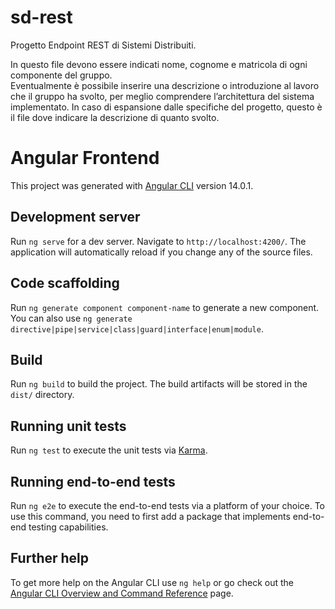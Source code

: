 # sd-rest
Progetto Endpoint REST di Sistemi Distribuiti.

In questo file devono essere indicati nome, cognome e matricola di ogni componente
del gruppo.  
Eventualmente è possibile inserire una descrizione o introduzione al lavoro che
il gruppo ha svolto, per meglio comprendere l’architettura del sistema implementato. In
caso di espansione dalle specifiche del progetto, questo è il file dove indicare la descrizione
di quanto svolto.

# Angular Frontend

This project was generated with [Angular CLI](https://github.com/angular/angular-cli) version 14.0.1.

## Development server

Run `ng serve` for a dev server. Navigate to `http://localhost:4200/`. The application will automatically reload if you change any of the source files.

## Code scaffolding

Run `ng generate component component-name` to generate a new component. You can also use `ng generate directive|pipe|service|class|guard|interface|enum|module`.

## Build

Run `ng build` to build the project. The build artifacts will be stored in the `dist/` directory.

## Running unit tests

Run `ng test` to execute the unit tests via [Karma](https://karma-runner.github.io).

## Running end-to-end tests

Run `ng e2e` to execute the end-to-end tests via a platform of your choice. To use this command, you need to first add a package that implements end-to-end testing capabilities.

## Further help

To get more help on the Angular CLI use `ng help` or go check out the [Angular CLI Overview and Command Reference](https://angular.io/cli) page.

